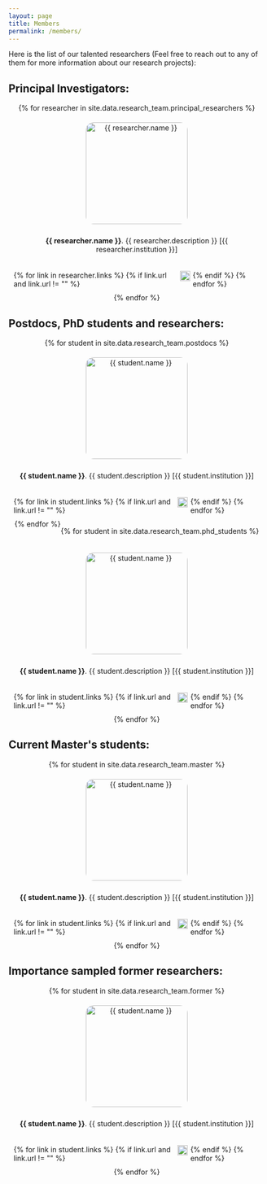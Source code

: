 ```yaml
---
layout: page
title: Members
permalink: /members/
---
```


<style>
  .researcher-container {
      display: flex;
      flex-direction: column;
      align-items: center;
      text-align: center;
      margin: 10px;
  }

  .columns-container {
      display: flex;
      flex-wrap: wrap;
      justify-content: center;
  }

  .column {
      flex: 1 1 calc(33.333% - 40px);
      box-sizing: border-box;
      margin: 10px;
      display: flex;
      flex-direction: column;
      align-items: center;
      min-width: 150px;
  }

  .researcher-container img {
      width: 100%;
      max-width: 200px;
      height: 200px;
      object-fit: cover;
      border-radius: 15px;
      margin-bottom: 10px;
  }

  .researcher-links {
      display: flex;
      justify-content: center;
      margin-top: 10px;
  }

  .researcher-links a {
      margin-right: 5px;
  }

  @media (max-width: 768px) {
    .column {
        flex: 1 1 calc(50% - 40px);
    }
  }

  @media (max-width: 480px) {
    .column {
        flex: 1 1 100%;
    }
  }
</style>

Here is the list of our talented researchers (Feel free to reach out to any of them for more information about our research projects):

## Principal Investigators:
<div class="columns-container">
{% for researcher in site.data.research_team.principal_researchers %}
<div class="column">
  <div class="researcher-container">
    <img src="{{ researcher.image }}" alt="{{ researcher.name }}">
    <p><b>{{ researcher.name }}</b>. {{ researcher.description }} [{{ researcher.institution }}]</p>
  </div>
  <div class="researcher-links">
  {% for link in researcher.links %}
    {% if link.url and link.url != "" %}
      <a href="{{ link.url }}">
        <img src="{{ link.icon }}" alt="Link" style="width:20px;height:20px;display:inline-block;">
      </a>
    {% endif %}
  {% endfor %}
  </div>
</div>
{% endfor %}
</div>

## Postdocs, PhD students and researchers:
<div class="columns-container">
{% for student in site.data.research_team.postdocs %}
<div class="column">
  <div class="researcher-container">
    <img src="{{ student.image }}" alt="{{ student.name }}">
    <p><b>{{ student.name }}</b>. {{ student.description }} [{{ student.institution }}]</p>
  </div>
  <div class="researcher-links">
    {% for link in student.links %}
      {% if link.url and link.url != "" %}
        <a href="{{ link.url }}">
          <img src="{{ link.icon }}" alt="Link" style="width:20px;height:20px;display:inline-block;">
        </a>
      {% endif %}
    {% endfor %}
  </div>
</div>
{% endfor %}

{% for student in site.data.research_team.phd_students %}
<div class="column">
  <div class="researcher-container">
    <img src="{{ student.image }}" alt="{{ student.name }}">
    <p><b>{{ student.name }}</b>. {{ student.description }} [{{ student.institution }}]</p>
  </div>
  <div class="researcher-links">
    {% for link in student.links %}
      {% if link.url and link.url != "" %}
        <a href="{{ link.url }}">
          <img src="{{ link.icon }}" alt="Link" style="width:20px;height:20px;display:inline-block;">
        </a>
      {% endif %}
    {% endfor %}
  </div>
</div>
{% endfor %}
</div>

## Current Master's students:
<div class="columns-container">
{% for student in site.data.research_team.master %}
<div class="column">
  <div class="researcher-container">
    <img src="{{ student.image }}" alt="{{ student.name }}">
    <p><b>{{ student.name }}</b>. {{ student.description }} [{{ student.institution }}]</p>
  </div>
  <div class="researcher-links">
    {% for link in student.links %}
      {% if link.url and link.url != "" %}
        <a href="{{ link.url }}">
          <img src="{{ link.icon }}" alt="Link" style="width:20px;height:20px;display:inline-block;">
        </a>
      {% endif %}
    {% endfor %}
  </div>
</div>
{% endfor %}
</div>



## Importance sampled former researchers:
<div class="columns-container">
{% for student in site.data.research_team.former %}
<div class="column">
  <div class="researcher-container">
    <img src="{{ student.image }}" alt="{{ student.name }}">
    <p><b>{{ student.name }}</b>. {{ student.description }} [{{ student.institution }}]</p>
  </div>
  <div class="researcher-links">
    {% for link in student.links %}
      {% if link.url and link.url != "" %}
        <a href="{{ link.url }}">
          <img src="{{ link.icon }}" alt="Link" style="width:20px;height:20px;display:inline-block;">
        </a>
      {% endif %}
    {% endfor %}
  </div>
</div>
{% endfor %}
</div>


